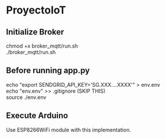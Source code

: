 # ProyectoIoT


## Initialize Broker

chmod +x broker_mqtt/run.sh <br> 
./broker_mqtt/run.sh

## Before running app.py

echo "export SENDGRID\_API\_KEY='SG.XXX....XXXX'" > env.env <br> 
echo "env.env" >> .gitignore (SKIP THIS) <br> 
source ./env.env

## Execute Arduino

Use ESP8266WiFi module with this implementation.
